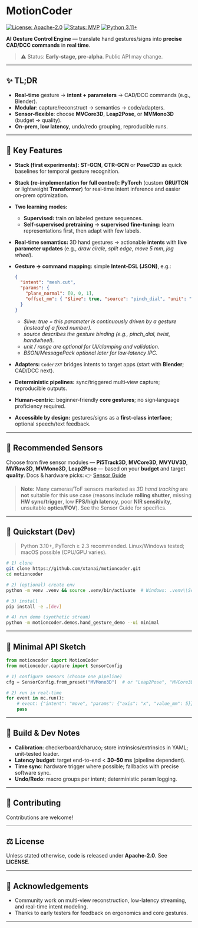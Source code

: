 # MotionCoder

[![License: Apache-2.0](https://img.shields.io/badge/License-Apache--2.0-blue.svg)](#-license) [![Status: MVP](https://img.shields.io/badge/status-MVP--planning-yellow)]() [![Python 3.11+](https://img.shields.io/badge/Python-3.11+-green)]()

**AI Gesture Control Engine** — translate hand gestures/signs into **precise CAD/DCC commands** in **real time**.

> ⚠️ Status: **Early-stage, pre-alpha**. Public API may change.

---

## ✨ TL;DR

* **Real-time** gesture → **intent + parameters** → CAD/DCC commands (e.g., Blender).
* **Modular**: capture/reconstruct → semantics → code/adapters.
* **Sensor-flexible**: choose **MVCore3D**, **Leap2Pose**, or **MVMono3D** (budget → quality).
* **On‑prem, low latency**, undo/redo grouping, reproducible runs.

---

## 🧩 Key Features

* **Stack (first experiments):** **ST-GCN**, **CTR-GCN** or **PoseC3D** as quick baselines for temporal gesture recognition.
* **Stack (re‑implementation for full control):** **PyTorch** (custom **GRU/TCN** or lightweight **Transformer**) for real‑time intent inference and easier on‑prem optimization.
* **Two learning modes:**
  * **Supervised:** train on labeled gesture sequences.
  * **Self‑supervised pretraining** → **supervised fine‑tuning:** learn representations first, then adapt with few labels.
* **Real‑time semantics:** 3D hand gestures → actionable **intents** with **live parameter updates** (e.g., *draw circle*, *split edge*, *move 5 mm*, *jog wheel*).
* **Gesture → command mapping:** simple **Intent‑DSL (JSON)**, e.g.:

  ```json
  {
    "intent": "mesh.cut",
    "params": {
      "plane_normal": [0, 0, 1],
      "offset_mm": { "$live": true, "source": "pinch_dial", "unit": "mm", "range": [-20, 20] }
    }
  }
  ```
  
  * *$live: true = this parameter is continuously driven by a gesture (instead of a fixed number).*
  * *source describes the gesture binding (e.g., pinch_dial, twist, handwheel).*
  * *unit / range are optional for UI/clamping and validation.*
  * *BSON/MessagePack optional later for low‑latency IPC.*
  
* **Adapters:** `Coder2XY` bridges intents to target apps (start with **Blender**; CAD/DCC next).
* **Deterministic pipelines:** sync/triggered multi‑view capture; reproducible outputs.
* **Human‑centric:** beginner‑friendly **core gestures**; no sign‑language proficiency required.
* **Accessible by design:** gestures/signs as a **first‑class interface**; optional speech/text feedback.

---

## 🎥 Recommended Sensors

Choose from five sensor modules — **Pi5Track3D**, **MVCore3D**, **MVYUV3D**, **MVRaw3D**, **MVMono3D**, **Leap2Pose** — based on your **budget** and target **quality**. Docs & hardware picks: 👉 [Sensor Guide](https://github.com/xtanai/sensor-guide)

> **Note:** Many cameras/ToF sensors marketed as *3D hand tracking* are **not** suitable for this use case (reasons include **rolling shutter**, missing **HW sync/trigger**, low **FPS/high latency**, poor **NIR sensitivity**, unsuitable **optics/FOV**). See the Sensor Guide for specifics.


---

## 🚀 Quickstart (Dev)

> Python 3.10+, PyTorch ≥ 2.3 recommended. Linux/Windows tested; macOS possible (CPU/GPU varies).

```bash
# 1) clone
git clone https://github.com/xtanai/motioncoder.git
cd motioncoder

# 2) (optional) create env
python -m venv .venv && source .venv/bin/activate  # Windows: .venv\\Scripts\\activate

# 3) install
pip install -e .[dev]

# 4) run demo (synthetic stream)
python -m motioncoder.demos.hand_gesture_demo --ui minimal
```


---

## 🧪 Minimal API Sketch

```python
from motioncoder import MotionCoder
from motioncoder.capture import SensorConfig

# 1) configure sensors (choose one pipeline)
cfg = SensorConfig.from_preset("MVMono3D")  # or "Leap2Pose", "MVCore3D"

# 2) run in real-time
for event in mc.run():
    # event: {"intent": "move", "params": {"axis": "x", "value_mm": 5}}
    pass
```

---

## 🔧 Build & Dev Notes

* **Calibration**: checkerboard/charuco; store intrinsics/extrinsics in YAML; unit-tested loader.
* **Latency budget**: target end-to-end < **30–50 ms** (pipeline dependent).
* **Time sync**: hardware trigger where possible; fallbacks with precise software sync.
* **Undo/Redo**: macro groups per intent; deterministic param logging.



---

## 🤝 Contributing

Contributions are welcome! 

---

## ⚖️ License

Unless stated otherwise, code is released under **Apache-2.0**. See **LICENSE**.

---

## 🙏 Acknowledgements

* Community work on multi-view reconstruction, low-latency streaming, and real-time intent modeling.
* Thanks to early testers for feedback on ergonomics and core gestures.

---


